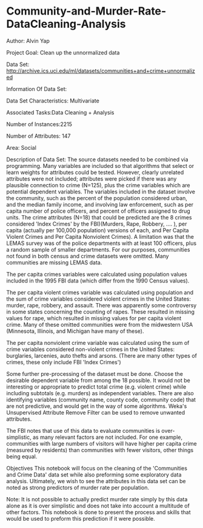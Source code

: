 # Community-and-Murder-Rate-DataCleaning-Analysis

Author: Alvin Yap

Project Goal: Clean up the unnormalized data

Data Set: http://archive.ics.uci.edu/ml/datasets/communities+and+crime+unnormalized

Information Of Data Set:

Data Set Characteristics: Multivariate

Associated Tasks:Data Cleaning + Analysis

Number of Instances:2215

Number of Attributes: 147

Area: Social

Description of Data Set: The source datasets needed to be combined via programming. Many variables are included so that algorithms that select or learn weights for attributes could be tested. However, clearly unrelated attributes were not included; attributes were picked if there was any plausible connection to crime (N=125), plus the crime variables which are potential dependent variables. The variables included in the dataset involve the community, such as the percent of the population considered urban, and the median family income, and involving law enforcement, such as per capita number of police officers, and percent of officers assigned to drug units. The crime attributes (N=18) that could be predicted are the 8 crimes considered 'Index Crimes' by the FBI)(Murders, Rape, Robbery, .... ), per capita (actually per 100,000 population) versions of each, and Per Capita Violent Crimes and Per Capita Nonviolent Crimes). A limitation was that the LEMAS survey was of the police departments with at least 100 officers, plus a random sample of smaller departments. For our purposes, communities not found in both census and crime datasets were omitted. Many communities are missing LEMAS data.

The per capita crimes variables were calculated using population values included in the 1995 FBI data (which differ from the 1990 Census values).

The per capita violent crimes variable was calculated using population and the sum of crime variables considered violent crimes in the United States: murder, rape, robbery, and assault. There was apparently some controversy in some states concerning the counting of rapes. These resulted in missing values for rape, which resulted in missing values for per capita violent crime. Many of these omitted communities were from the midwestern USA (Minnesota, Illinois, and Michigan have many of these).

The per capita nonviolent crime variable was calculated using the sum of crime variables considered non-violent crimes in the United States: burglaries, larcenies, auto thefts and arsons. (There are many other types of crimes, these only include FBI 'Index Crimes')

Some further pre-processing of the dataset must be done. Choose the desirable dependent variable from among the 18 possible. It would not be interesting or appropriate to predict total crime (e.g. violent crime) while including subtotals (e.g. murders) as independent variables. There are also identifying variables (community name, county code, community code) that are not predictive, and would get in the way of some algorithms. Weka's Unsupervised Attribute Remove Filter can be used to remove unwanted attributes.

The FBI notes that use of this data to evaluate communities is over-simplistic, as many relevant factors are not included. For one example, communities with large numbers of visitors will have higher per capita crime (measured by residents) than communities with fewer visitors, other things being equal.

Objectives
This notebook will focus on the cleaning of the 'Communities and Crime Data' data set while also preforming some exploratory data analysis. Ultimately, we wish to see the attributes in this data set can be noted as strong predictors of murder rate per population.

Note: It is not possible to actually predict murder rate simply by this data alone as it is over simplistic and does not take into account a multitude of other factors. This notebook is done to present the process and skills that would be used to preform this prediction if it were possible.

